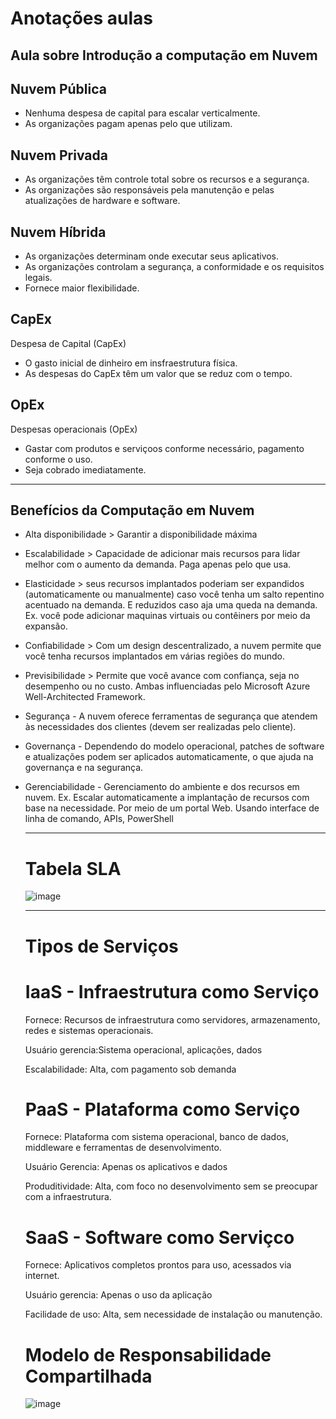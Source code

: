 # Anotações aulas 
## Aula sobre Introdução a computação em Nuvem

## Nuvem Pública
- Nenhuma despesa de capital para escalar verticalmente.
- As organizações pagam apenas pelo que utilizam.


## Nuvem Privada
- As organizações têm controle total sobre os recursos e a segurança.
- As organizações são responsáveis pela manutenção e pelas atualizações de hardware e software.

## Nuvem Híbrida
  - As organizações determinam onde executar seus aplicativos.
  - As organizações controlam a segurança, a conformidade e os requisitos legais.
  - Fornece maior flexibilidade.
 
## CapEx
Despesa de Capital (CapEx)
- O gasto inicial de dinheiro em insfraestrutura física.
- As despesas do CapEx têm um valor que se reduz com o tempo.
   
## OpEx
Despesas operacionais (OpEx)
- Gastar com produtos e serviçoos conforme necessário, pagamento conforme o uso.
- Seja cobrado imediatamente.

--------------------------------------------------------------

## Benefícios da Computação em Nuvem

- Alta disponibilidade > Garantir a disponibilidade máxima
- Escalabilidade > Capacidade de adicionar mais recursos para lidar melhor com o aumento da demanda. Paga apenas pelo que usa.
- Elasticidade > seus recursos implantados poderiam ser expandidos (automaticamente ou manualmente) caso você tenha um salto repentino acentuado na demanda. E reduzidos caso aja uma queda na demanda.
      Ex. você pode adicionar maquinas virtuais ou contêiners por meio da expansão.
- Confiabilidade > Com um design descentralizado, a nuvem permite que você tenha recursos implantados em várias regiões do mundo.
- Previsibilidade > Permite que você avance com confiança, seja no desempenho ou no custo. Ambas influenciadas pelo Microsoft Azure Well-Architected Framework.
- Segurança - A nuvem oferece ferramentas de segurança que atendem às necessidades dos clientes (devem ser realizadas pelo cliente).
- Governança - Dependendo do modelo operacional, patches de software e atualizações podem ser aplicados automaticamente, o que ajuda na governança e na segurança.
- Gerenciabilidade - Gerenciamento do ambiente e dos recursos em nuvem.
      Ex. Escalar automaticamente a implantação de recursos com base na necessidade.
          Por meio de um portal Web.
          Usando interface de linha de comando, APIs, PowerShell

  ----------------------------------------------------------

  # Tabela SLA

  ![image](https://github.com/user-attachments/assets/eafaf65b-00a7-4aff-bf3f-684cb35448fe)

  ---------------------

  # Tipos de Serviços
    # IaaS - Infraestrutura como Serviço
  Fornece: Recursos de infraestrutura como servidores, armazenamento, redes e sistemas operacionais.

  Usuário gerencia:Sistema operacional, aplicações, dados

  Escalabilidade: Alta, com pagamento sob demanda

    # PaaS - Plataforma como Serviço

  Fornece: Plataforma com sistema operacional, banco de dados, middleware e ferramentas de desenvolvimento.

  Usuário Gerencia: Apenas os aplicativos e dados

  Produditividade: Alta, com foco no desenvolvimento sem se preocupar com a infraestrutura.

    # SaaS - Software como Serviçco

  Fornece: Aplicativos completos prontos para uso, acessados via internet.

  Usuário gerencia: Apenas o uso da aplicação

  Facilidade de uso: Alta, sem necessidade de instalação ou manutenção.

  
  # Modelo de Responsabilidade Compartilhada

  ![image](https://github.com/user-attachments/assets/c7efa3ba-5c40-4ba7-8df1-f02d4ec9f4ef)


          
          
          
          
  


 
